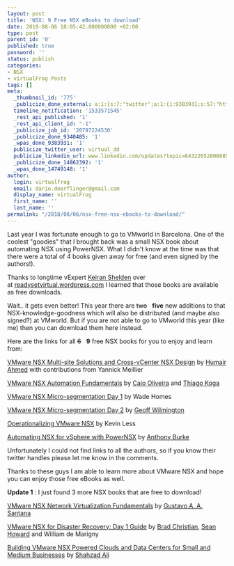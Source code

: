 ```yaml
---
layout: post
title: 'NSX: 9 Free NSX eBooks to download'
date: 2018-08-06 18:05:42.000000000 +02:00
type: post
parent_id: '0'
published: true
password: ''
status: publish
categories:
- NSX
- virtualFrog Posts
tags: []
meta:
  _thumbnail_id: '775'
  _publicize_done_external: a:1:{s:7:"twitter";a:1:{i:9383931;s:57:"https://twitter.com/virtual_dd/status/1026499587434012673";}}
  timeline_notification: '1533571545'
  _rest_api_published: '1'
  _rest_api_client_id: "-1"
  _publicize_job_id: '20797224530'
  _publicize_done_9340485: '1'
  _wpas_done_9383931: '1'
  publicize_twitter_user: virtual_dd
  publicize_linkedin_url: www.linkedin.com/updates?topic=6432265280608575488
  _publicize_done_14862392: '1'
  _wpas_done_14749148: '1'
author:
  login: virtualfrog
  email: dario.doerflinger@gmail.com
  display_name: virtualFrog
  first_name: ''
  last_name: ''
permalink: "/2018/08/06/nsx-free-nsx-ebooks-to-download/"
---
```

Last year I was fortunate enough to go to VMworld in Barcelona. One of the coolest "goodies" that I brought back was a small NSX book about automating NSX using PowerNSX. What I didn't know at the time was that there were a total of 4 books given away for free (and even signed by the authors!).

<!--more-->

Thanks to longtime vExpert [Keiran Shelden](https://twitter.com/Keiran_shelden) over at&nbsp;[readysetvirtual.wordpress.com](https://readysetvirtual.wordpress.com/)&nbsp;I learned that those books are available as free downloads.

Wait.. it gets even better! This year there are ~~two~~ &nbsp; **five** new additions to that NSX-knowledge-goodness which will also be distributed (and maybe also signed?) at VMworld. But if you are not able to go to VMworld this year (like me) then you can download them here instead.

Here are the links for all ~~6~~ &nbsp; **9** free NSX books for you to enjoy and learn from:

[VMware NSX Multi-site Solutions and Cross-vCenter NSX Design](https://www.vmware.com/content/dam/digitalmarketing/vmware/en/pdf/products/nsx/vmware-multi-site-solutions-cross-vcenter-nsx-design-guide.pdf) by [Humair Ahmed](https://twitter.com/Humair_Ahmed) with contributions from Yannick Meillier

[VMware NSX Automation Fundamentals](https://www.vmware.com/content/dam/digitalmarketing/vmware/en/pdf/products/nsx/vmware-automation-fundamentals-book.pdf) by [Caio Oliveira](https://twitter.com/oliveirac_caio) and [Thiago Koga](https://twitter.com/thikoga)

[VMware NSX Micro-segmentation Day 1](https://www.vmware.com/content/dam/digitalmarketing/vmware/en/pdf/products/nsx/vmware-nsx-microsegmentation.pdf) by Wade Homes

[VMware NSX Micro-segmentation Day 2](https://www.vmware.com/content/dam/digitalmarketing/vmware/en/pdf/products/nsx/vmware-micro-segmentation-day-2.pdf) by [Geoff Wilmington](https://twitter.com/vWilmo)

[Operationalizing VMware NSX](https://www.vmware.com/content/dam/digitalmarketing/vmware/en/pdf/products/nsx/vmware-operationalizing-nsx.pdf) by Kevin Less

[Automating NSX for vSphere with PowerNSX](https://www.vmware.com/content/dam/digitalmarketing/vmware/en/pdf/products/nsx/vmware-automating-vsphere-with-powernsx.pdf) by [Anthony Burke](https://twitter.com/pandom_)

Unfortunately I could not find links to all the authors, so if you know their twitter handles please let me know in the comments.

Thanks to these guys I am able to learn more about VMware NSX and hope you can enjoy those free eBooks as well.

**Update 1** : I just found 3 more NSX books that are free to download!

[VMware NSX Network Virtualization Fundamentals](https://www.vmware.com/content/dam/digitalmarketing/vmware/en/pdf/products/nsx/vmware-network-virtualization-fundamentals-guide.pdf) by [Gustavo A. A. Santana](https://twitter.com/gustavoaasant?lang=en)

[VMware NSX for Disaster Recovery: Day 1 Guide](https://www.vmware.com/content/dam/digitalmarketing/vmware/en/pdf/products/nsx/vmware-nsx-for-disaster-recovery-guide.pdf) by [Brad Christian](https://twitter.com/vhipster?lang=en), [Sean Howard](https://twitter.com/showardvmware?lang=en) and William de Marigny

[Building VMware NSX Powered Clouds and Data Centers for Small and Medium Businesses](https://www.vmware.com/content/dam/digitalmarketing/vmware/en/pdf/products/nsx/building-nsx-powered-clouds-data-centers-for-smb.pdf) by [Shahzad Ali](https://twitter.com/virtualshahzad)

### 
